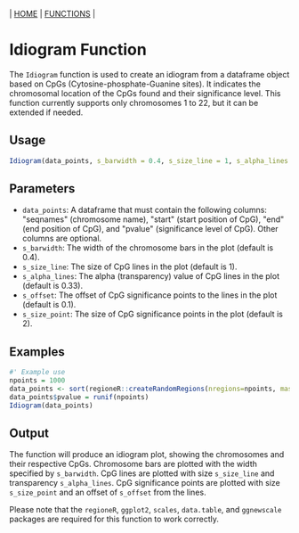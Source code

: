 | [HOME](https://github.com/Rrtk2/RRLab)  |  [FUNCTIONS](https://github.com/Rrtk2/RRLab/blob/master/docs/Functions/FunctionsOverview.md)  | 

# Idiogram Function

The `Idiogram` function is used to create an idiogram from a dataframe object based on CpGs (Cytosine-phosphate-Guanine sites). It indicates the chromosomal location of the CpGs found and their significance level. This function currently supports only chromosomes 1 to 22, but it can be extended if needed.

## Usage

```R
Idiogram(data_points, s_barwidth = 0.4, s_size_line = 1, s_alpha_lines = 0.33, s_offset = 0.1, s_size_point = 2)
```

## Parameters

- `data_points`: A dataframe that must contain the following columns: "seqnames" (chromosome name), "start" (start position of CpG), "end" (end position of CpG), and "pvalue" (significance level of CpG). Other columns are optional.
- `s_barwidth`: The width of the chromosome bars in the plot (default is 0.4).
- `s_size_line`: The size of CpG lines in the plot (default is 1).
- `s_alpha_lines`: The alpha (transparency) value of CpG lines in the plot (default is 0.33).
- `s_offset`: The offset of CpG significance points to the lines in the plot (default is 0.1).
- `s_size_point`: The size of CpG significance points in the plot (default is 2).

## Examples

```R
#' Example use
npoints = 1000
data_points <- sort(regioneR::createRandomRegions(nregions=npoints, mask=NA))
data_points$pvalue = runif(npoints)
Idiogram(data_points)
```

## Output

The function will produce an idiogram plot, showing the chromosomes and their respective CpGs. Chromosome bars are plotted with the width specified by `s_barwidth`. CpG lines are plotted with size `s_size_line` and transparency `s_alpha_lines`. CpG significance points are plotted with size `s_size_point` and an offset of `s_offset` from the lines.

Please note that the `regioneR`, `ggplot2`, `scales`, `data.table`, and `ggnewscale` packages are required for this function to work correctly.
